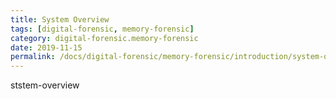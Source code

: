 ```yaml
---
title: System Overview
tags: [digital-forensic, memory-forensic]
category: digital-forensic.memory-forensic
date: 2019-11-15
permalink: /docs/digital-forensic/memory-forensic/introduction/system-overview
---
```


ststem-overview
